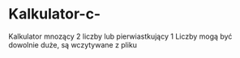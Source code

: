 # Kalkulator-c-
Kalkulator mnozący 2 liczby lub pierwiastkujący 1
Liczby mogą być dowolnie duże, są wczytywane z pliku
